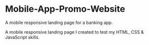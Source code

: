 # Mobile-App-Promo-Website
A mobile responsive landing page for a banking app.

A mobile responsive landing page I created to test my HTML, CSS & JavaScript skills.
